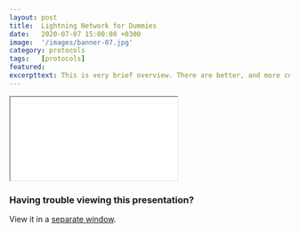 ```yaml
---
layout: post
title:  Lightning Network for Dummies
date:   2020-07-07 15:00:00 +0300
image:  '/images/banner-07.jpg'
category: protocols
tags:   [protocols]
featured:
excerpttext: This is very brief overview. There are better, and more complete introductions out there
---
```


<iframe class="tlu-iframe" src="/images/protocols/lightning/PITCHME.html"></iframe>

### Having trouble viewing this presentation?

View it in a [separate window](/images/protocols/lightning/PITCHME.html).
